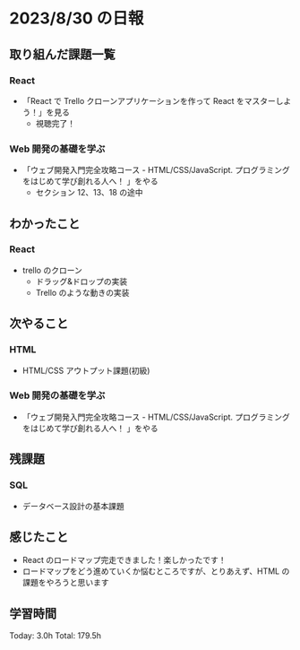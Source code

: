 # 2023/8/30 の日報

## 取り組んだ課題一覧

### React

- 「React で Trello クローンアプリケーションを作って React をマスターしよう！」を見る
  - 視聴完了！

### Web 開発の基礎を学ぶ

- 「ウェブ開発入門完全攻略コース - HTML/CSS/JavaScript. プログラミングをはじめて学び創れる人へ！ 」をやる
  - セクション 12、13、18 の途中

## わかったこと

### React

- trello のクローン
  - ドラッグ&ドロップの実装
  - Trello のような動きの実装

## 次やること

### HTML

- HTML/CSS アウトプット課題(初級)

### Web 開発の基礎を学ぶ

- 「ウェブ開発入門完全攻略コース - HTML/CSS/JavaScript. プログラミングをはじめて学び創れる人へ！ 」をやる

## 残課題

### SQL

- データベース設計の基本課題

## 感じたこと

- React のロードマップ完走できました！楽しかったです！
- ロードマップをどう進めていくか悩むところですが、とりあえず、HTML の課題をやろうと思います

## 学習時間

Today: 3.0h
Total: 179.5h
